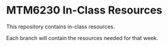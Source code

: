 # MTM6230 In-Class Resources

This repository contains in-class resources.

Each branch will contain the resources needed for that week.
